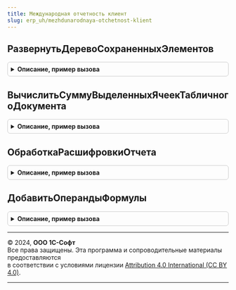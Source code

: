 ```yaml
---
title: Международная отчетность клиент
slug: erp_uh/mezhdunarodnaya-otchetnost-klient
---
```



## РазвернутьДеревоСохраненныхЭлементов
<details style="margin: 1em 0; padding: 0.5em; border: 1px solid #ccc; border-radius: 6px;">

<summary style="font-weight: bold; cursor: pointer;">Описание, пример вызова</summary>

```bsl

// Раскрывает все узлы переданного дерева
//
// Параметры:
//  Форма - ФормаКлиентскогоПриложения - форма на которой размещен элемент ДеревоЗначений.
//  ДанныеДереваЭлементов - ДанныеФормыДерево - элемент формы содержащий дерево значений.
//
Процедура РазвернутьДеревоСохраненныхЭлементов(Форма, ДанныеДереваЭлементов) Экспорт
```

Пример вызова
```bsl
МеждународнаяОтчетностьКлиент.РазвернутьДеревоСохраненныхЭлементов(Форма, ДанныеДереваЭлементов) 
```
</details>

## ВычислитьСуммуВыделенныхЯчеекТабличногоДокумента
<details style="margin: 1em 0; padding: 0.5em; border: 1px solid #ccc; border-radius: 6px;">

<summary style="font-weight: bold; cursor: pointer;">Описание, пример вызова</summary>

```bsl

// Вычисляет суммы выделенных ячеек табличного документа.
//
// Параметры:
//	ПолеСумма - Число - Сумма ячеек.
//	Результат - ТабличныйДокумент - Табличный документ с ячейками.
//	КэшВыделеннойОбласти - Структура - Содержит ранее рассчитанные значения ячеек.
//	НеобходимоВычислятьНаСервере - Булево - Признак того, что необходим вызов сервера.
//
Процедура ВычислитьСуммуВыделенныхЯчеекТабличногоДокумента(ПолеСумма, Результат, КэшВыделеннойОбласти, НеобходимоВычислятьНаСервере) Экспорт
```

Пример вызова
```bsl
МеждународнаяОтчетностьКлиент.ВычислитьСуммуВыделенныхЯчеекТабличногоДокумента(ПолеСумма, Результат, КэшВыделеннойОбласти, НеобходимоВычислятьНаСервере) 
```
</details>

## ОбработкаРасшифровкиОтчета
<details style="margin: 1em 0; padding: 0.5em; border: 1px solid #ccc; border-radius: 6px;">

<summary style="font-weight: bold; cursor: pointer;">Описание, пример вызова</summary>

```bsl

// Вызывается из обработчика формы отчета ОбработкаРасшифровки из отчета СКД
// сформированного генератором финансовой отчетности и экземпляров финансовой отчетности.
//
// Параметры:
//
//  ФормаОтчета - ФормаКлиентскогоПриложения - форма отчета вызвавшего обработку расшифровки.
//  Элемент - ПолеФормы - элемент формы содержащий результат отчета.
//  Расшифровка - Структура - стандартная расшифровка СКД.
//
Процедура ОбработкаРасшифровкиОтчета(ФормаОтчета, Элемент, Расшифровка) Экспорт
```

Пример вызова
```bsl
МеждународнаяОтчетностьКлиент.ОбработкаРасшифровкиОтчета(ФормаОтчета, Элемент, Расшифровка) 
```
</details>

## ДобавитьОперандыФормулы
<details style="margin: 1em 0; padding: 0.5em; border: 1px solid #ccc; border-radius: 6px;">

<summary style="font-weight: bold; cursor: pointer;">Описание, пример вызова</summary>

```bsl

// Функция добавляет новые операнды в таблицу операндов
//
// Параметры:
//  Форма  - ФормаКлиентскогоПриложения - Форма конструктора формул
//  НовыеОперанды  - Массив - Строки дерева операндов
//  ТаблицаОперандов - ТаблицаЗначений - Таблица выбранных в формуле операндов:
//   *СчетПоказательИзмерение - Строка, СправочникСсылка.НемонетарныеПоказатели, ПланСчетовСсылка -
//   *ЭлементОтчета - СправочникСсылка.ЭлементыФинансовыхОтчетов -
//   *Идентификатор - Строка -
//   *НаименованиеДляПечати - Строка -
//   *ЭтоСвязанный - Булево -
//   *АдресСтруктурыЭлемента - Строка -
//   *НестандартнаяКартинка - Число -
//   *ВидЭлемента - ПеречислениеСсылка.ВидыЭлементовФинансовогоОтчета -
//   *Идентификатор - Строка -
//   *СчетПланаСчетов - ПланСчетовСсылка -
//   *ТипИтога - ПеречислениеСсылка.ТипыИтогов -
//   *НачальноеСальдо - Булево -
//   *ЕстьНастройки - Булево -
//   *Точность - Число -
//  Уникальный - Булево - признак уникальности операндов (добавлять операнды если есть).
//
// Возвращаемое значение:
//   Массив   - массив добавленных строк таблицы операндов.
//
Функция ДобавитьОперандыФормулы(Форма, НовыеОперанды, ТаблицаОперандов, Уникальный = Истина) Экспорт
```

Пример вызова
```bsl
Результат = МеждународнаяОтчетностьКлиент.ДобавитьОперандыФормулы(Форма, НовыеОперанды, ТаблицаОперандов, Уникальный);
```
</details>

---

© 2024, **ООО 1С-Софт**  
Все права защищены. Эта программа и сопроводительные материалы предоставляются  
в соответствии с условиями лицензии [Attribution 4.0 International (CC BY 4.0)](https://creativecommons.org/licenses/by/4.0/legalcode).

---
